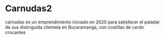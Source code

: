 # Carnudas2
carnudas es un emprendimiento iniciado en 2020 para satisfacer el paladar de sus distinguida clientela en Bucaramanga, con costillas de cerdo crocantes 
